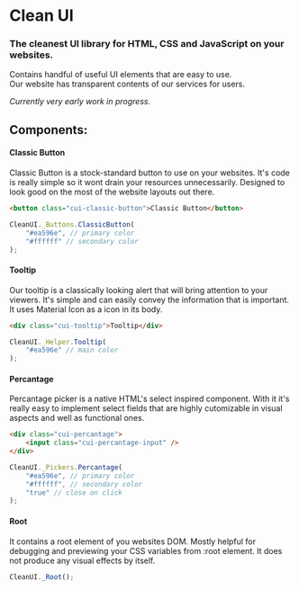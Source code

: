# Clean UI
### The cleanest UI library for HTML, CSS and JavaScript on your websites.

Contains handful of useful UI elements that are easy to use. <br>
Our website has transparent contents of our services for users. <br>

_Currently very early work in progress._

## Components:
#### Classic Button
Classic Button is a stock-standard button to use on your websites. It's code is really simple so
it wont drain your resources unnecessarily. Designed to look good on the most of the website
layouts out there.

``` html
<button class="cui-classic-button">Classic Button</button>
```
``` js
CleanUI._Buttons.ClassicButton(
    "#ea596e", // primary color
    "#ffffff" // secondary color
);
```

#### Tooltip
Our tooltip is a classically looking alert that will bring attention to your viewers. It's
simple and can easily convey the information that is important. It uses Material Icon as a icon
in its body.

``` html
<div class="cui-tooltip">Tooltip</div>
```
``` js
CleanUI._Helper.Tooltip(
    "#ea596e" // main color
);
```

#### Percantage
Percantage picker is a native HTML's select inspired component. With it it's really easy to
implement select fields that are highly cutomizable in visual aspects and well as functional
ones.

``` html
<div class="cui-percantage">
    <input class="cui-percantage-input" />
</div>
```
``` js
CleanUI._Pickers.Percantage(
    "#ea596e", // primary color
    "#ffffff", // secondary color
    "true" // close on click
);
```

#### Root
It contains a root element of you websites DOM. Mostly helpful for debugging and previewing your
CSS variables from :root element. It does not produce any visual effects by itself.

``` js
CleanUI._Root();
```
